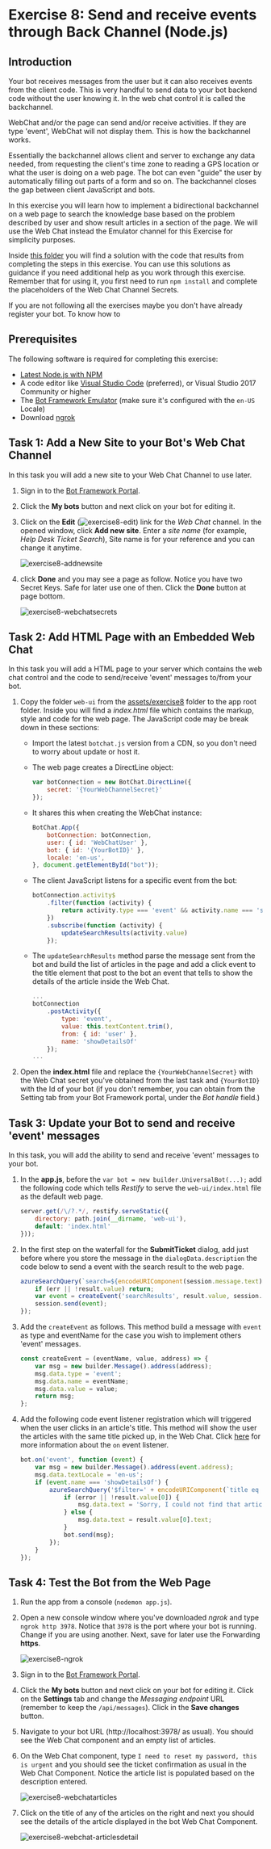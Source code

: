# Exercise 8: Send and receive events through Back Channel (Node.js)

## Introduction

Your bot receives messages from the user but it can also receives events from the client code. This is very handful to send data to your bot backend code without the user knowing it. In the web chat control it is called the backchannel.

WebChat and/or the page can send and/or receive activities. If they are type 'event', WebChat will not display them. This is how the backchannel works.

Essentially the backchannel allows client and server to exchange any data needed, from requesting the client's time zone to reading a GPS location or what the user is doing on a web page. The bot can even "guide" the user by automatically filling out parts of a form and so on. The backchannel closes the gap between client JavaScript and bots.

In this exercise you will learn how to implement a bidirectional backchannel on a web page to search the knowledge base based on the problem described by user and show result articles in a section of the page. We will use the Web Chat instead the Emulator channel for this Exercise for simplicity purposes.

Inside [this folder](./exercise8-BackChannel) you will find a solution with the code that results from completing the steps in this exercise. You can use this solutions as guidance if you need additional help as you work through this exercise. Remember that for using it, you first need to run `npm install` and complete the placeholders of the Web Chat Channel Secrets.

If you are not following all the exercises maybe you don't have already register your bot. To know how to

## Prerequisites

The following software is required for completing this exercise:

* [Latest Node.js with NPM](https://nodejs.org/en/download/)
* A code editor like [Visual Studio Code](https://code.visualstudio.com/download) (preferred), or Visual Studio 2017 Community or higher
* The [Bot Framework Emulator](https://emulator.botframework.com) (make sure it's configured with the `en-US` Locale)
* Download [ngrok](https://ngrok.com/)

## Task 1: Add a New Site to your Bot's Web Chat Channel

In this task you will add a new site to your Web Chat Channel to use later.

1. Sign in to the [Bot Framework Portal](https://dev.botframework.com).

1. Click the **My bots** button and next click on your bot for editing it.

1. Click on the **Edit** (![exercise8-edit](./images/exercise8-edit.png)) link for the _Web Chat_ channel. In the opened window, click **Add new site**. Enter a _site name_ (for example, _Help Desk Ticket Search_), Site name is for your reference and you can change it anytime.

    ![exercise8-addnewsite](./images/exercise8-addnewsite.png)

1. click **Done** and you may see a page as follow. Notice you have two Secret Keys. Safe for later use one of then. Click the **Done** button at page bottom.

    ![exercise8-webchatsecrets](./images/exercise8-webchatsecrets.png)

## Task 2: Add HTML Page with an Embedded Web Chat

In this task you will add a HTML page to your server which contains the web chat control and the code to send/receive 'event' messages to/from your bot.

1. Copy the folder `web-ui` from the [assets/exercise8](../assets/exercise8-BackChannel/) folder to the app root folder. Inside you will find a _index.html_ file which contains the markup, style and code for the web page. The JavaScript code may be break down in these sections:

    * Import the latest `botchat.js` version from a CDN, so you don't need to worry about update or host it.

    * The web page creates a DirectLine object:

        ``` javascript
        var botConnection = new BotChat.DirectLine({
            secret: '{YourWebChannelSecret}'
        });
        ```

    * It shares this when creating the WebChat instance:

        ``` javascript
        BotChat.App({
            botConnection: botConnection,
            user: { id: 'WebChatUser' },
            bot: { id: '{YourBotID}' },
            locale: 'en-us',
        }, document.getElementById("bot"));
        ```

    * The client JavaScript listens for a specific event from the bot:

        ``` javascript
        botConnection.activity$
            .filter(function (activity) {
                return activity.type === 'event' && activity.name === 'searchResults';
            })
            .subscribe(function (activity) {
                updateSearchResults(activity.value)
            });
        ```

    * The `updateSearchResults` method parse the message sent from the bot and build the list of articles in the page and add a click event to the title element that post to the bot an event that tells to show the details of the article inside the Web Chat.

        ``` javascript
        ...
        botConnection
            .postActivity({
                type: 'event',
                value: this.textContent.trim(),
                from: { id: 'user' },
                name: 'showDetailsOf'
            });
        ...
        ```

1. Open the **index.html** file and replace the `{YourWebChannelSecret}` with the Web Chat secret you've obtained from the last task and `{YourBotID}` with the Id of your bot (if you don't remember, you can obtain from the Setting tab from your Bot Framework portal, under the _Bot handle_ field.)

## Task 3: Update your Bot to send and receive 'event' messages

In this task, you will add the ability to send and receive 'event' messages to your bot.

1. In the **app.js**, before the `var bot = new builder.UniversalBot(...);` add the following code which tells _Restify_ to serve the `web-ui/index.html` file as the default web page.

    ``` javascript
    server.get(/\/?.*/, restify.serveStatic({
        directory: path.join(__dirname, 'web-ui'),
        default: 'index.html'
    }));
    ```

1. In the first step on the waterfall for the **SubmitTicket** dialog, add just before where you store the message in the `dialogData.description` the code below to send a event with the search result to the web page.

    ``` javascript
    azureSearchQuery(`search=${encodeURIComponent(session.message.text)}`, (err, result) => {
        if (err || !result.value) return;
        var event = createEvent('searchResults', result.value, session.message.address);
        session.send(event);
    });
    ```

1. Add the `createEvent` as follows. This method build a message with `event` as type and eventName for the case you wish to implement others 'event' messages.

    ``` javascript
    const createEvent = (eventName, value, address) => {
        var msg = new builder.Message().address(address);
        msg.data.type = 'event';
        msg.data.name = eventName;
        msg.data.value = value;
        return msg;
    };
    ```

1. Add the following code event listener registration which will triggered when the user clicks in an article's title. This method will show the user the articles with the same title picked up, in the Web Chat. Click [here](https://docs.botframework.com/en-us/node/builder/chat-reference/classes/_botbuilder_d_.universalbot.html#on) for more information about the `on` event listener.

    ``` javascript
    bot.on('event', function (event) {
        var msg = new builder.Message().address(event.address);
        msg.data.textLocale = 'en-us';
        if (event.name === 'showDetailsOf') {
            azureSearchQuery('$filter=' + encodeURIComponent(`title eq '${event.value}'`), (error, result) => {
                if (error || !result.value[0]) {
                    msg.data.text = 'Sorry, I could not find that article.';
                } else {
                    msg.data.text = result.value[0].text;
                }
                bot.send(msg);
            });
        }
    });
    ```

## Task 4: Test the Bot from the Web Page

1. Run the app from a console (`nodemon app.js`).

1. Open a new console window where you've downloaded _ngrok_ and type `ngrok http 3978`. Notice that `3978` is the port where your bot is running. Change if you are using another. Next, save for later use the Forwarding **https**.

    ![exercise8-ngrok](./images/exercise8-ngrok.png)


1. Sign in to the [Bot Framework Portal](https://dev.botframework.com).

1. Click the **My bots** button and next click on your bot for editing it. Click on the **Settings** tab and change the _Messaging endpoint_ URL (remember to keep the `/api/messages`). Click in the **Save changes** button.

1. Navigate to your bot URL (http://localhost:3978/ as usual). You should see the Web Chat component and an empty list of articles.

1. On the Web Chat component, type `I need to reset my password, this is urgent` and you should see the ticket confirmation as usual in the Web Chat Component. Notice the article list is populated based on the description entered.

    ![exercise8-webchatarticles](./images/exercise8-webchat-articles.png)

1. Click on the title of any of the articles on the right and next you should see the details of the article displayed in the bot Web Chat Component.

    ![exercise8-webchat-articlesdetail](./images/exercise8-webchat-articlesdetail.png)
